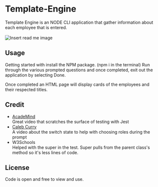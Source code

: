 # Template-Engine
Template Engine is an NODE CLI application that gather information about each employee that is entered.<br><br>
<img src="?" alt="Insert read me image">
## Usage
Getting started with install the NPM package. (npm i in the terminal)
Run through the various prompted questions and once completed, exit out the application by selecting Done.

Once completed an HTML page will display cards of the employees and their respected titles.

## Credit
<ul>
<a href="https://www.youtube.com/watch?v=r9HdJ8P6GQI&t=1023s"><li>AcadeMind</li></a>
Great video that scratches the surface of testing with Jest
<a href="https://www.youtube.com/watch?v=pDou2WCoipE"><li>Caleb Curry</li></a>
A video about the switch state to help with choosing roles during the prompt
<li>W3Schools</li>
Helped with the super in the test. Super pulls from the parent class's method so it's less lines of code.
</ul>

## License
Code is open and free to view and use.